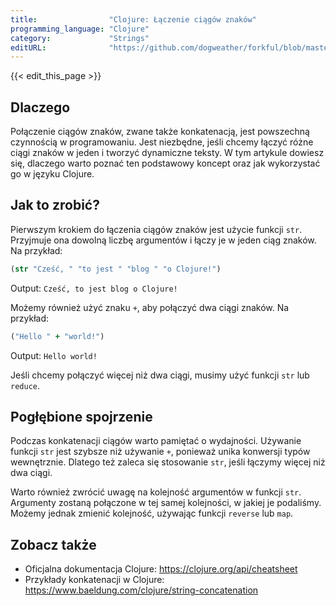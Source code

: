 ```yaml
---
title:                "Clojure: Łączenie ciągów znaków"
programming_language: "Clojure"
category:             "Strings"
editURL:              "https://github.com/dogweather/forkful/blob/master/content/pl/clojure/concatenating-strings.md"
---
```


{{< edit_this_page >}}

## Dlaczego

Połączenie ciągów znaków, zwane także konkatenacją, jest powszechną czynnością w programowaniu. Jest niezbędne, jeśli chcemy łączyć różne ciągi znaków w jeden i tworzyć dynamiczne teksty. W tym artykule dowiesz się, dlaczego warto poznać ten podstawowy koncept oraz jak wykorzystać go w języku Clojure.

## Jak to zrobić?

Pierwszym krokiem do łączenia ciągów znaków jest użycie funkcji `str`. Przyjmuje ona dowolną liczbę argumentów i łączy je w jeden ciąg znaków. Na przykład:

```Clojure
(str "Cześć, " "to jest " "blog " "o Clojure!")
```

Output: `Cześć, to jest blog o Clojure!`

Możemy również użyć znaku `+`, aby połączyć dwa ciągi znaków. Na przykład:

```Clojure
("Hello " + "world!")
```

Output: `Hello world!`

Jeśli chcemy połączyć więcej niż dwa ciągi, musimy użyć funkcji `str` lub `reduce`.

## Pogłębione spojrzenie

Podczas konkatenacji ciągów warto pamiętać o wydajności. Używanie funkcji `str` jest szybsze niż używanie `+`, ponieważ unika konwersji typów wewnętrznie. Dlatego też zaleca się stosowanie `str`, jeśli łączymy więcej niż dwa ciągi.

Warto również zwrócić uwagę na kolejność argumentów w funkcji `str`. Argumenty zostaną połączone w tej samej kolejności, w jakiej je podaliśmy. Możemy jednak zmienić kolejność, używając funkcji `reverse` lub `map`.

## Zobacz także

* Oficjalna dokumentacja Clojure: https://clojure.org/api/cheatsheet
* Przykłady konkatenacji w Clojure: https://www.baeldung.com/clojure/string-concatenation